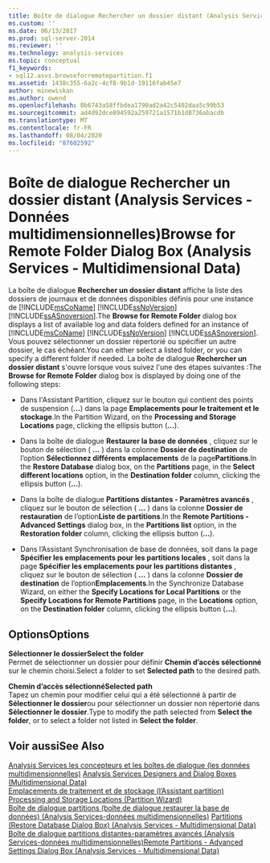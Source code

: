 ```yaml
---
title: Boîte de dialogue Rechercher un dossier distant (Analysis Services-données multidimensionnelles) | Microsoft Docs
ms.custom: ''
ms.date: 06/13/2017
ms.prod: sql-server-2014
ms.reviewer: ''
ms.technology: analysis-services
ms.topic: conceptual
f1_keywords:
- sql12.asvs.browseforremotepartition.f1
ms.assetid: 1438c355-6a2c-4cf8-9b1d-19116fab45e7
author: minewiskan
ms.author: owend
ms.openlocfilehash: 0b6743a58ffbdea1790ad2a42c5402daa5c99b53
ms.sourcegitcommit: ad4d92dce894592a259721a1571b1d8736abacdb
ms.translationtype: MT
ms.contentlocale: fr-FR
ms.lasthandoff: 08/04/2020
ms.locfileid: "87602592"
---
```

# <a name="browse-for-remote-folder-dialog-box-analysis-services---multidimensional-data"></a><span data-ttu-id="ecf6e-102">Boîte de dialogue Rechercher un dossier distant (Analysis Services - Données multidimensionnelles)</span><span class="sxs-lookup"><span data-stu-id="ecf6e-102">Browse for Remote Folder Dialog Box (Analysis Services - Multidimensional Data)</span></span>
  <span data-ttu-id="ecf6e-103">La boîte de dialogue **Rechercher un dossier distant** affiche la liste des dossiers de journaux et de données disponibles définis pour une instance de [!INCLUDE[msCoName](../includes/msconame-md.md)] [!INCLUDE[ssNoVersion](../includes/ssnoversion-md.md)] [!INCLUDE[ssASnoversion](../includes/ssasnoversion-md.md)].</span><span class="sxs-lookup"><span data-stu-id="ecf6e-103">The **Browse for Remote Folder** dialog box displays a list of available log and data folders defined for an instance of [!INCLUDE[msCoName](../includes/msconame-md.md)] [!INCLUDE[ssNoVersion](../includes/ssnoversion-md.md)] [!INCLUDE[ssASnoversion](../includes/ssasnoversion-md.md)].</span></span> <span data-ttu-id="ecf6e-104">Vous pouvez sélectionner un dossier répertorié ou spécifier un autre dossier, le cas échéant.</span><span class="sxs-lookup"><span data-stu-id="ecf6e-104">You can either select a listed folder, or you can specify a different folder if needed.</span></span> <span data-ttu-id="ecf6e-105">La boîte de dialogue **Rechercher un dossier distant** s'ouvre lorsque vous suivez l'une des étapes suivantes :</span><span class="sxs-lookup"><span data-stu-id="ecf6e-105">The **Browse for Remote Folder** dialog box is displayed by doing one of the following steps:</span></span>  
  
-   <span data-ttu-id="ecf6e-106">Dans l'Assistant Partition, cliquez sur le bouton qui contient des points de suspension (**...**) dans la page **Emplacements pour le traitement et le stockage**.</span><span class="sxs-lookup"><span data-stu-id="ecf6e-106">In the Partition Wizard, on the **Processing and Storage Locations** page, clicking the ellipsis button (**...**).</span></span>  
  
-   <span data-ttu-id="ecf6e-107">Dans la boîte de dialogue **Restaurer la base de données** , cliquez sur le bouton de sélection ( **...** ) dans la colonne **Dossier de destination** de l’option **Sélectionnez différents emplacements** de la page**Partitions**.</span><span class="sxs-lookup"><span data-stu-id="ecf6e-107">In the **Restore Database** dialog box, on the **Partitions** page, in the **Select different locations** option, in the **Destination folder** column, clicking the ellipsis button (**...**).</span></span>  
  
-   <span data-ttu-id="ecf6e-108">Dans la boîte de dialogue **Partitions distantes - Paramètres avancés** , cliquez sur le bouton de sélection ( **...** ) dans la colonne **Dossier de restauration** de l’option**Liste de partitions**.</span><span class="sxs-lookup"><span data-stu-id="ecf6e-108">In the **Remote Partitions - Advanced Settings** dialog box, in the **Partitions list** option, in the **Restoration folder** column, clicking the ellipsis button (**...**).</span></span>  
  
-   <span data-ttu-id="ecf6e-109">Dans l’Assistant Synchronisation de base de données, soit dans la page **Spécifier les emplacements pour les partitions locales** , soit dans la page **Spécifier les emplacements pour les partitions distantes** , cliquez sur le bouton de sélection ( **...** ) dans la colonne **Dossier de destination** de l’option**Emplacements**.</span><span class="sxs-lookup"><span data-stu-id="ecf6e-109">In the Synchronize Database Wizard, on either the **Specify Locations for Local Partitions** or the **Specify Locations for Remote Partitions** page, in the **Locations** option, on the **Destination folder** column, clicking the ellipsis button (**...**).</span></span>  
  
## <a name="options"></a><span data-ttu-id="ecf6e-110">Options</span><span class="sxs-lookup"><span data-stu-id="ecf6e-110">Options</span></span>  
 <span data-ttu-id="ecf6e-111">**Sélectionner le dossier**</span><span class="sxs-lookup"><span data-stu-id="ecf6e-111">**Select the folder**</span></span>  
 <span data-ttu-id="ecf6e-112">Permet de sélectionner un dossier pour définir **Chemin d’accès sélectionné** sur le chemin choisi.</span><span class="sxs-lookup"><span data-stu-id="ecf6e-112">Select a folder to set **Selected path** to the desired path.</span></span>  
  
 <span data-ttu-id="ecf6e-113">**Chemin d’accès sélectionné**</span><span class="sxs-lookup"><span data-stu-id="ecf6e-113">**Selected path**</span></span>  
 <span data-ttu-id="ecf6e-114">Tapez un chemin pour modifier celui qui a été sélectionné à partir de **Sélectionner le dossier**ou pour sélectionner un dossier non répertorié dans **Sélectionner le dossier**.</span><span class="sxs-lookup"><span data-stu-id="ecf6e-114">Type to modify the path selected from **Select the folder**, or to select a folder not listed in **Select the folder**.</span></span>  
  
## <a name="see-also"></a><span data-ttu-id="ecf6e-115">Voir aussi</span><span class="sxs-lookup"><span data-stu-id="ecf6e-115">See Also</span></span>  
 <span data-ttu-id="ecf6e-116">[Analysis Services les concepteurs et les boîtes de dialogue &#40;les données multidimensionnelles&#41;](analysis-services-designers-and-dialog-boxes-multidimensional-data.md) </span><span class="sxs-lookup"><span data-stu-id="ecf6e-116">[Analysis Services Designers and Dialog Boxes &#40;Multidimensional Data&#41;](analysis-services-designers-and-dialog-boxes-multidimensional-data.md) </span></span>  
 <span data-ttu-id="ecf6e-117">[Emplacements de traitement et de stockage &#40;l’Assistant partition&#41;](processing-and-storage-locations-partition-wizard.md) </span><span class="sxs-lookup"><span data-stu-id="ecf6e-117">[Processing and Storage Locations &#40;Partition Wizard&#41;](processing-and-storage-locations-partition-wizard.md) </span></span>  
 <span data-ttu-id="ecf6e-118">[Boîte de dialogue partitions &#40;boîte de dialogue restaurer la base de données&#41; &#40;Analysis Services-données multidimensionnelles&#41;](partitions-restore-database-dialog-box-analysis-services-multidimensional-data.md) </span><span class="sxs-lookup"><span data-stu-id="ecf6e-118">[Partitions &#40;Restore Database Dialog Box&#41; &#40;Analysis Services - Multidimensional Data&#41;](partitions-restore-database-dialog-box-analysis-services-multidimensional-data.md) </span></span>  
 [<span data-ttu-id="ecf6e-119">Boîte de dialogue partitions distantes-paramètres avancés &#40;Analysis Services-données multidimensionnelles&#41;</span><span class="sxs-lookup"><span data-stu-id="ecf6e-119">Remote Partitions - Advanced Settings Dialog Box &#40;Analysis Services - Multidimensional Data&#41;</span></span>](remote-partitions-advanced-settings-dialog-analysis-services-multidimensional-data.md)  
  
  
